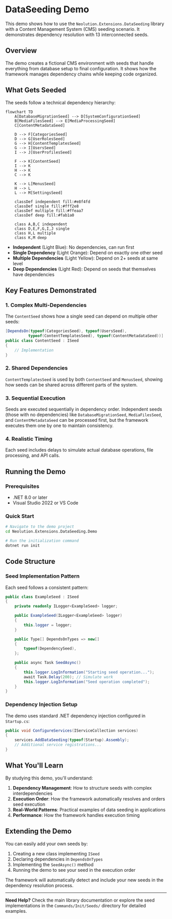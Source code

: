 # DataSeeding Demo

This demo shows how to use the `Neolution.Extensions.DataSeeding` library with a Content Management System (CMS) seeding scenario. It demonstrates dependency resolution with 13 interconnected seeds.

## Overview

The demo creates a fictional CMS environment with seeds that handle everything from database setup to final configuration. It shows how the framework manages dependency chains while keeping code organized.

## What Gets Seeded

The seeds follow a technical dependency hierarchy:

```mermaid
flowchart TD
    A[DatabaseMigrationSeed] --> D[SystemConfigurationSeed]
    B[MediaFilesSeed] --> E[MediaProcessingSeed]
    C[ContentMetadataSeed]
    
    D --> F[CategoriesSeed]
    D --> G[UserRolesSeed]
    G --> H[ContentTemplatesSeed]
    G --> I[UsersSeed]
    I --> J[UserProfilesSeed]
    
    F --> K[ContentSeed]
    I --> K
    H --> K
    C --> K
    
    K --> L[MenusSeed]
    H --> L
    L --> M[SettingsSeed]
    
    classDef independent fill:#e8f4fd
    classDef single fill:#fff2e8
    classDef multiple fill:#ffeaa7
    classDef deep fill:#fab1a0
    
    class A,B,C independent
    class D,E,F,G,I,J single
    class H,L multiple
    class K,M deep
```

- **Independent** (Light Blue): No dependencies, can run first
- **Single Dependency** (Light Orange): Depend on exactly one other seed
- **Multiple Dependencies** (Light Yellow): Depend on 2+ seeds at same level
- **Deep Dependencies** (Light Red): Depend on seeds that themselves have dependencies

## Key Features Demonstrated

### 1. Complex Multi-Dependencies

The `ContentSeed` shows how a single seed can depend on multiple other seeds:

```csharp
[DependsOn(typeof(CategoriesSeed), typeof(UsersSeed), 
          typeof(ContentTemplatesSeed), typeof(ContentMetadataSeed))]
public class ContentSeed : ISeed
{
    // Implementation
}
```

### 2. Shared Dependencies

`ContentTemplatesSeed` is used by both `ContentSeed` and `MenusSeed`, showing how seeds can be shared across different parts of the system.

### 3. Sequential Execution

Seeds are executed sequentially in dependency order. Independent seeds (those with no dependencies) like `DatabaseMigrationSeed`, `MediaFilesSeed`, and `ContentMetadataSeed` can be processed first, but the framework executes them one by one to maintain consistency.

### 4. Realistic Timing

Each seed includes delays to simulate actual database operations, file processing, and API calls.

## Running the Demo

### Prerequisites

- .NET 8.0 or later
- Visual Studio 2022 or VS Code

### Quick Start

```bash
# Navigate to the demo project
cd Neolution.Extensions.DataSeeding.Demo

# Run the initialization command
dotnet run init
```

## Code Structure

### Seed Implementation Pattern

Each seed follows a consistent pattern:

```csharp
public class ExampleSeed : ISeed
{
    private readonly ILogger<ExampleSeed> logger;

    public ExampleSeed(ILogger<ExampleSeed> logger)
    {
        this.logger = logger;
    }

    public Type[] DependsOnTypes => new[]
    {
        typeof(DependencySeed),
    };

    public async Task SeedAsync()
    {
        this.logger.LogInformation("Starting seed operation...");
        await Task.Delay(200); // Simulate work
        this.logger.LogInformation("Seed operation completed");
    }
}
```

### Dependency Injection Setup

The demo uses standard .NET dependency injection configured in `Startup.cs`:

```csharp
public void ConfigureServices(IServiceCollection services)
{
    services.AddDataSeeding(typeof(Startup).Assembly);
    // Additional service registrations...
}
```

## What You'll Learn

By studying this demo, you'll understand:

1. **Dependency Management**: How to structure seeds with complex interdependencies
2. **Execution Order**: How the framework automatically resolves and orders seed execution
3. **Real-World Patterns**: Practical examples of data seeding in applications
4. **Performance**: How the framework handles execution timing

## Extending the Demo

You can easily add your own seeds by:

1. Creating a new class implementing `ISeed`
2. Declaring dependencies in `DependsOnTypes`
3. Implementing the `SeedAsync()` method
4. Running the demo to see your seed in the execution order

The framework will automatically detect and include your new seeds in the dependency resolution process.

---

**Need Help?** Check the main library documentation or explore the seed implementations in the `Commands/Init/Seeds/` directory for detailed examples.
